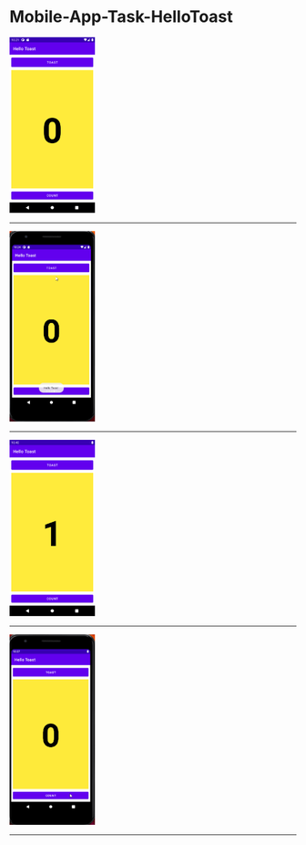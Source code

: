 # Mobile-App-Task-HelloToast


<img src="Screenshot.png" width="150">
<hr style="border:2px black"> </hr>

<img src="hellotoast.gif" width="150">
<hr style="border:2px black"> </hr>

<img src="count.png" width="150">
<hr style="border:2px black"> </hr>

<img src="countgif.gif" width="150">
<hr style="border:2px black"> </hr>


